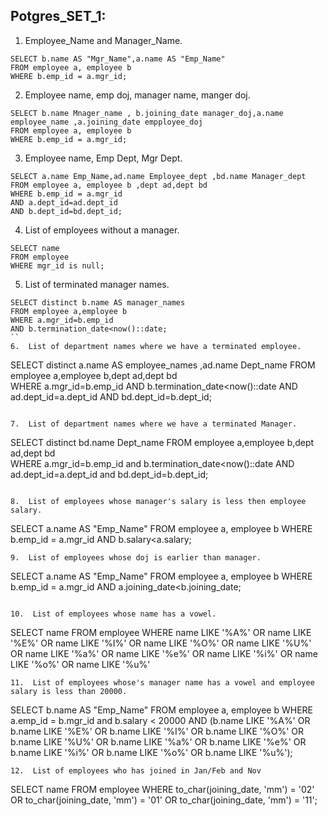 ## **Potgres_SET_1:**
1. Employee_Name and Manager_Name.
```
SELECT b.name AS "Mgr_Name",a.name AS "Emp_Name" 
FROM employee a, employee b 
WHERE b.emp_id = a.mgr_id;
```

2.  Employee name, emp doj, manager name, manger doj. 

```
SELECT b.name Mnager_name , b.joining_date manager_doj,a.name employee_name ,a.joining_date empployee_doj  
FROM employee a, employee b 
WHERE b.emp_id = a.mgr_id;
```

3.  Employee name, Emp Dept, Mgr Dept.
```
SELECT a.name Emp_Name,ad.name Employee_dept ,bd.name Manager_dept 
FROM employee a, employee b ,dept ad,dept bd 
WHERE b.emp_id = a.mgr_id 
AND a.dept_id=ad.dept_id 
AND b.dept_id=bd.dept_id;
```


4.  List of employees without a manager.
```
SELECT name 
FROM employee 
WHERE mgr_id is null;
```

5.  List of terminated manager names.

```
SELECT distinct b.name AS manager_names 
FROM employee a,employee b 
WHERE a.mgr_id=b.emp_id 
AND b.termination_date<now()::date;
``
6.  List of department names where we have a terminated employee.
```
SELECT distinct a.name AS employee_names ,ad.name Dept_name 
FROM employee a,employee b,dept ad,dept bd  
WHERE a.mgr_id=b.emp_id 
AND b.termination_date<now()::date 
AND ad.dept_id=a.dept_id 
AND bd.dept_id=b.dept_id;
```

7.  List of department names where we have a terminated Manager.
```
SELECT distinct bd.name Dept_name 
FROM employee a,employee b,dept ad,dept bd  
WHERE a.mgr_id=b.emp_id and b.termination_date<now()::date 
AND ad.dept_id=a.dept_id and bd.dept_id=b.dept_id;
```

8.  List of employees whose manager's salary is less then employee salary.
```
SELECT a.name AS "Emp_Name" 
FROM employee a, employee b 
WHERE b.emp_id = a.mgr_id 
AND b.salary<a.salary;
```
9.  List of employees whose doj is earlier than manager.
```
SELECT a.name AS "Emp_Name" 
FROM employee a, employee b 
WHERE b.emp_id = a.mgr_id 
AND a.joining_date<b.joining_date;
```

10.  List of employees whose name has a vowel.
```
SELECT name 
FROM employee
WHERE name LIKE '%A%'
OR name LIKE '%E%'
OR name LIKE '%I%'
OR name LIKE '%O%'
OR name LIKE '%U%'
OR name LIKE '%a%'
OR name LIKE '%e%'
OR name LIKE '%i%'
OR name LIKE '%o%'
OR name LIKE '%u%'
```
11.  List of employees whose's manager name has a vowel and employee salary is less than 20000.
```
SELECT b.name AS "Emp_Name" 
FROM employee a, employee b 
WHERE a.emp_id = b.mgr_id and b.salary < 20000 
AND (b.name LIKE '%A%' 
     OR b.name LIKE '%E%' 
     OR b.name LIKE '%I%' 
     OR b.name LIKE '%O%' 
     OR b.name LIKE '%U%' 
     OR b.name LIKE '%a%' 
     OR b.name LIKE '%e%' 
     OR b.name LIKE '%i%' 
     OR b.name LIKE '%o%' 
     OR b.name LIKE '%u%');
```
12.  List of employees who has joined in Jan/Feb and Nov
```
SELECT name 
FROM employee 
WHERE to_char(joining_date, 'mm') = '02'
OR to_char(joining_date, 'mm') = '01'
OR to_char(joining_date, 'mm') = '11';
```
